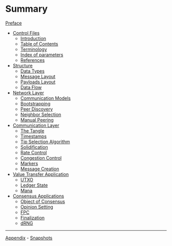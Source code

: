 # Summary

[Preface](./0.0%20Preface.md)
- [Control Files]()
	- [Introduction](./1.1%20Introduction.md)
	- [Table of Contents]()
	- [Terminology]()
	- [Index of parameters]()
	- [References]()
- [Structure]()
	- [Data Types]()
	- [Message Layout](./2.2%20Message%20Layout.md)
	- [Payloads Layout](./2.3%20Standard%20Payloads%20Layout.md)
	- [Data Flow](./2.4%20Data%20flow.md)
- [Network Layer]()
	- [Communication Models]()
	- [Bootstrapping]()
	- [Peer Discovery](./3.3%20Peer%20Discovery.md)
	- [Neighbor Selection](./3.4%20Neighbor%20Selection.md)
	- [Manual Peering]()
- [Communication Layer]()
	- [The Tangle](./4.1%20The%20Tangle.md)
	- [Timestamps](./4.2%20Timestamps.md)
	- [Tip Selection Algorithm](./4.3%20Tip%20Selection%20Algorithm.md)
	- [Solidification](./4.4%20Solidification.md)
	- [Rate Control](./4.5%20Rate%20Control.md)
	- [Congestion Control](./4.6%20Congestion%20Control.md)
	- [Markers](./4.7%20Markers.md)
	- [Message Creation]()
- [Value Transfer Application]()
	- [UTXO](./5.1%20UTXO.md)
	- [Ledger State](./5.2%20Ledger%20State.md)
	- [Mana](./5.3%20Mana.md)
- [Consensus Applications]()
	- [Object of Consensus](./6.1%20Objects%20of%20Consensus.md)
	- [Opinion Setting](./6.2%20Opinion%20Setting.md)
	- [FPC](./6.3%20Fast%20Probabilistic%20Consensus.md)
	- [Finalization](./6.4%20Finalization.md)
	- [dRNG](./6.5%20dRNG.md)
---
[Appendix]()
	- [Snapshots]()
